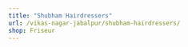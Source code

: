 ```yaml
---
title: "Shubham Hairdressers"
url: /vikas-nagar-jabalpur/shubham-hairdressers/
shop: Friseur
---
```

